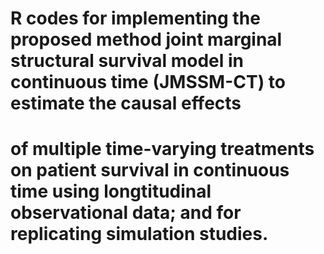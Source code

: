 # R codes for implementing the proposed method joint marginal structural survival model in continuous time (JMSSM-CT) to estimate the causal effects 
# of multiple time-varying treatments on patient survival in continuous time using longtitudinal observational data; and for replicating simulation studies. 
